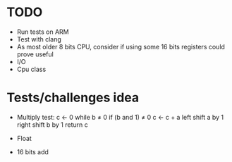 # TODO
- Run tests on ARM
- Test with clang
- As most older 8 bits CPU, consider if using some 16 bits registers could prove useful
- I/O
- Cpu class

# Tests/challenges idea
- Multiply test:
    c ← 0
    while b ≠ 0
        if (b and 1) ≠ 0
            c ← c + a
        left shift a by 1
        right shift b by 1
    return c

- Float
- 16 bits add
